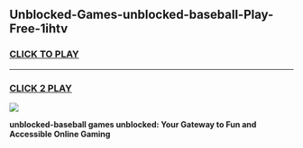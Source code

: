 
## Unblocked-Games-unblocked-baseball-Play-Free-1ihtv
<h3>
<a href="https://premium76.site?title=unblocked-baseball&ref=10A">CLICK TO PLAY</a></h3>
<hr>

<h3>
<a href="https://premium76.site?title=unblocked-baseball&ref=10A">CLICK 2 PLAY</a>
  
</h3>

<a href="https://premium76.site?title=unblocked-baseball&ref=10A"><img src="https://clearcache.store/games.png"></a>


**unblocked-baseball games unblocked: Your Gateway to Fun and Accessible Online Gaming**
